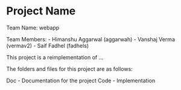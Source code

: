 # Project Name

Team Name: webapp

Team Members: 
    - Himanshu Aggarwal (aggarwah)
    - Vanshaj Verma (vermav2)
    - Saif Fadhel (fadhels)

This project is a reimplementation of ...

The folders and files for this project are as follows:

Doc - Documentation for the project
Code - Implementation
